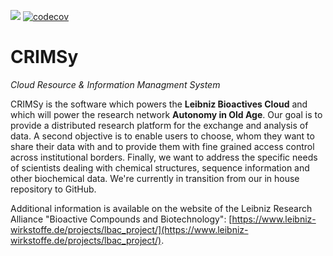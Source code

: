 ![](https://github.com/ipb-halle/CRIMSy/workflows/Java%20CI%20with%20Maven/badge.svg)
[![codecov](https://codecov.io/gh/ipb-halle/CRIMSy/LBAC-60-CloudLIMS/graph/badge.svg)](https://codecov.io/gh/ipb-halle/CRIMSy)

# CRIMSy
_Cloud Resource & Information Managment System_

CRIMSy is the software which powers the **Leibniz Bioactives Cloud** and which will power the research network **Autonomy in Old Age**. Our goal is to provide a distributed research platform for the exchange and analysis of data. A second objective is to enable users to choose, whom they want to share their data with and to provide them with fine grained access control across institutional borders. Finally, we want to address the specific needs of scientists dealing with chemical structures, sequence information and other biochemical data. We're currently in transition from our in house repository to GitHub.

Additional information is available on the website of the Leibniz Research Alliance "Bioactive Compounds and Biotechnology": [https://www.leibniz-wirkstoffe.de/projects/lbac_project/](https://www.leibniz-wirkstoffe.de/projects/lbac_project/).
